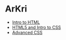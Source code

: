 # ArKri

<ul>
<li><a href="intro_to_html/index.html" target=" _blank">Intro to HTML</a></li>
<li><a href="html5_intro_css/index.html" target=" _blank">HTML5 and Intro to CSS</a></li>
<li><a href="adv_css/index.html" target="_blank">Advanced CSS</a></li>
</ul>
